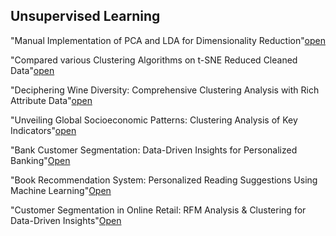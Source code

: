 ## Unsupervised Learning
"Manual Implementation of PCA and LDA for Dimensionality Reduction"[open](//github.com/Harsh-Baghel001/Unsupervised-Learning/blob/main/PCA%20%26%20LDA.ipynb)

"Compared various Clustering Algorithms on t-SNE Reduced Cleaned Data"[open](https://github.com/Harsh-Baghel001/Unsupervised-Learning/blob/main/tsne%20DBSCAN.ipynb)

"Deciphering Wine Diversity: Comprehensive Clustering Analysis with Rich Attribute Data"[open](https://github.com/Harsh-Baghel001/Unsupervised-Learning/blob/main/Wine%20Dataset.ipynb)

"Unveiling Global Socioeconomic Patterns: Clustering Analysis of Key Indicators"[open](https://github.com/Harsh-Baghel001/Unsupervised-Learning/blob/main/Country%20Profiling.ipynb)

"Bank Customer Segmentation: Data-Driven Insights for Personalized Banking"[Open](https://github.com/Harsh-Baghel001/Unsupervised-Learning/blob/main/Bank%20Customer%20Segmentation.ipynb)

"Book Recommendation System: Personalized Reading Suggestions Using Machine Learning"[Open](https://github.com/Harsh-Baghel001/Unsupervised-Learning/blob/main/book-recomendation-system.ipynb)

"Customer Segmentation in Online Retail: RFM Analysis & Clustering for Data-Driven Insights"[Open](https://github.com/Harsh-Baghel001/Unsupervised-Learning/blob/main/Online_Retail.ipynb)
